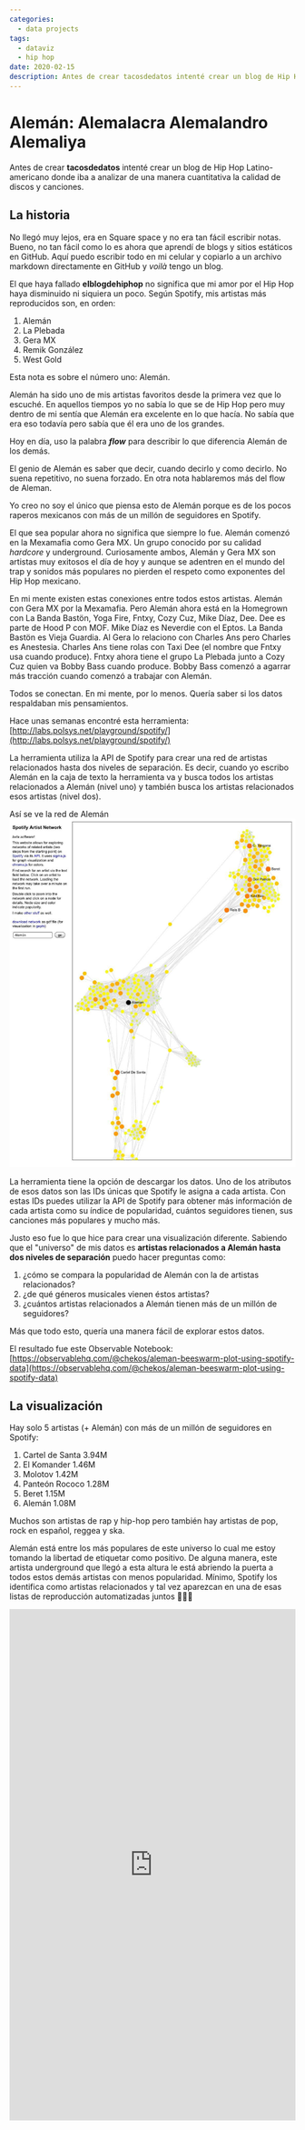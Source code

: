 ```yaml
---
categories:
  - data projects
tags:
  - dataviz
  - hip hop
date: 2020-02-15
description: Antes de crear tacosdedatos intenté crear un blog de Hip Hop Latino-americano donde iba a analizar de una manera cuantitativa la calidad de discos y canciones.
---
```


# Alemán: Alemalacra Alemalandro Alemaliya

Antes de crear **tacosdedatos** intenté crear un blog de Hip Hop Latino-americano donde iba a analizar de una manera cuantitativa la calidad de discos y canciones.

<!-- more -->

## La historia

No llegó muy lejos, era en Square space y no era tan fácil escribir notas. Bueno, no tan fácil como lo es ahora que aprendí de blogs y sitios estáticos en GitHub. Aquí puedo escribir todo en mi celular y copiarlo a un archivo markdown directamente en GitHub y _voilà_ tengo un blog.

El que haya fallado **elblogdehiphop** no significa que mi amor por el Hip Hop haya disminuido ni siquiera un poco. Según Spotify, mis artistas más reproducidos son, en orden:

1. Alemán
2. La Plebada
3. Gera MX
4. Remik González
5. West Gold

Esta nota es sobre el número uno: Alemán.

Alemán ha sido uno de mis artistas favoritos desde la primera vez que lo escuché. En aquellos tiempos yo no sabía lo que se de Hip Hop pero muy dentro de mi sentía que Alemán era excelente en lo que hacía. No sabía que era eso todavía pero sabía que él era uno de los grandes.

Hoy en día, uso la palabra **_flow_** para describir lo que diferencia Alemán de los demás.

El genio de Alemán es saber que decir, cuando decirlo y como decirlo. No suena repetitivo, no suena forzado. En otra nota hablaremos más del flow de Aleman.

Yo creo no soy el único que piensa esto de Alemán porque es de los pocos raperos mexicanos con más de un millón de seguidores en Spotify.

El que sea popular ahora no significa que siempre lo fue. Alemán comenzó en la Mexamafia como Gera MX. Un grupo conocido por su calidad _hardcore_ y underground. Curiosamente ambos, Alemán y Gera MX son artistas muy exitosos el día de hoy y aunque se adentren en el mundo del trap y sonidos más populares no pierden el respeto como exponentes del Hip Hop mexicano.

En mi mente existen estas conexiones entre todos estos artistas. Alemán con Gera MX por la Mexamafia. Pero Alemán ahora está en la Homegrown con La Banda Bastön, Yoga Fire, Fntxy, Cozy Cuz, Mike Díaz, Dee. Dee es parte de Hood P con MOF. Mike Díaz es Neverdie con el Eptos. La Banda Bastön es Vieja Guardia. Al Gera lo relaciono con Charles Ans pero Charles es Anestesia. Charles Ans tiene rolas con Taxi Dee (el nombre que Fntxy usa cuando produce). Fntxy ahora tiene el grupo La Plebada junto a Cozy Cuz quien va Bobby Bass cuando produce. Bobby Bass comenzó a agarrar más tracción cuando comenzó a trabajar con Alemán.

Todos se conectan. En mi mente, por lo menos. Quería saber si los datos respaldaban mis pensamientos.

Hace unas semanas encontré esta herramienta: [http://labs.polsys.net/playground/spotify/](http://labs.polsys.net/playground/spotify/)

La herramienta utiliza la API de Spotify para crear una red de artistas relacionados hasta dos niveles de separación. Es decir, cuando yo escribo Alemán en la caja de texto la herramienta va y busca todos los artistas relacionados a Alemán (nivel uno) y también busca los artistas relacionados esos artistas (nivel dos).

Así se ve la red de Alemán
![Red de artistas de Alemán](red-de-artistas.jpg)

La herramienta tiene la opción de descargar los datos. Uno de los atributos de esos datos son las IDs únicas que Spotify le asigna a cada artista. Con estas IDs puedes utilizar la API de Spotify para obtener más información de cada artista como su índice de popularidad, cuántos seguidores tienen, sus canciones más populares y mucho más.

Justo eso fue lo que hice para crear una visualización diferente. Sabiendo que el "universo" de mis datos es **artistas relacionados a Alemán hasta dos niveles de separación** puedo hacer preguntas como:

1. ¿cómo se compara la popularidad de Alemán con la de artistas relacionados?
2. ¿de qué géneros musicales vienen éstos artistas?
3. ¿cuántos artistas relacionados a Alemán tienen más de un millón de seguidores?

Más que todo esto, quería una manera fácil de explorar estos datos.

El resultado fue este Observable Notebook: [https://observablehq.com/@chekos/aleman-beeswarm-plot-using-spotify-data](https://observablehq.com/@chekos/aleman-beeswarm-plot-using-spotify-data)

## La visualización

Hay solo 5 artistas (+ Alemán) con más de un millón de seguidores en Spotify:

1. Cartel de Santa 3.94M
2. El Komander 1.46M
3. Molotov 1.42M
4. Panteón Rococo 1.28M
5. Beret 1.15M
6. Alemán 1.08M

Muchos son artistas de rap y hip-hop pero también hay artistas de pop, rock en español, reggea y ska.

Alemán está entre los más populares de este universo lo cual me estoy tomando la libertad de etiquetar como positivo. De alguna manera, este artista underground que llegó a esta altura le está abriendo la puerta a todos estos demás artistas con menos popularidad. Mínimo, Spotify los identifica como artistas relacionados y tal vez aparezcan en una de esas listas de reproducción automatizadas juntos 🤷🏻‍♂️

<iframe width="100%" height="900" frameborder="0"
  src="https://observablehq.com/embed/@chekos/aleman-beeswarm-plot-using-spotify-data?cell=chart&cell=style"></iframe>
